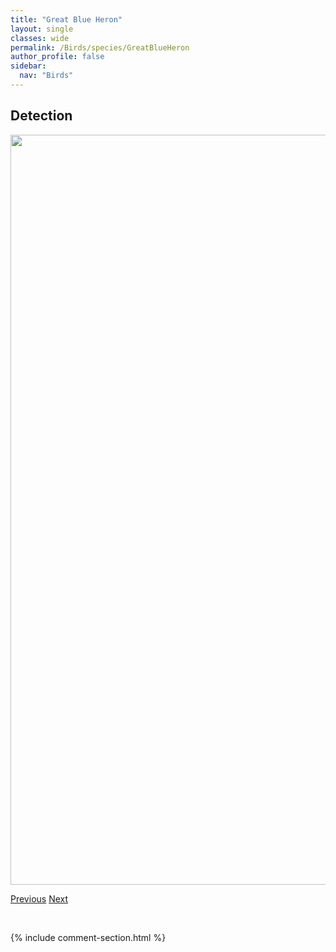 ```yaml
---
title: "Great Blue Heron"
layout: single
classes: wide
permalink: /Birds/species/GreatBlueHeron
author_profile: false
sidebar:
  nav: "Birds"
---
```


<h2>Detection</h2>

<a href="https://drive.google.com/uc?export=view&id=1d6qM0EhwQW06gpOBqkXuJvosvVRqwfrd">
<img src="https://drive.google.com/uc?export=view&id=1d6qM0EhwQW06gpOBqkXuJvosvVRqwfrd" height = "1200" width = "800">
</a>


<a href="/DevelopmentWebsite/Birds/species/Gadwall" class="pagination--pager" title="Anas strepera">Previous</a> <a href="/DevelopmentWebsite/Birds/species/GoldencrownedKinglet" class="pagination--pager" title="Regulus satrapa">Next</a>

<p>&nbsp;</p>

{% include comment-section.html %}
